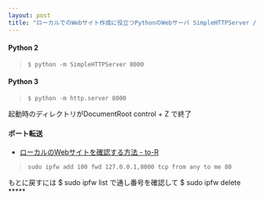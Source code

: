 ```yaml
---
layout: post
title: "ローカルでのWebサイト作成に役立つPythonのWebサーバ SimpleHTTPServer / http.server"
---
```

<h4>Python 2</h4>
<blockquote><code>$ python -m SimpleHTTPServer 8000</code></blockquote>

<h4>Python 3</h4>
<blockquote><code>$ python -m http.server 8000</code></blockquote>



起動時のディレクトリがDocumentRoot
control + Z で終了

<h4>ポート転送</h4>
<ul><li>
<a href="http://blog.webcreativepark.net/2013/08/06-121744.html" target="_blank">ローカルのWebサイトを確認する方法 - to-R</a>
</li></ul>
<blockquote><code>sudo ipfw add 100 fwd 127.0.0.1,8000 tcp from any to me 80</code></blockquote>

もとに戻すには $ sudo ipfw list で通し番号を確認して $ sudo ipfw delete *****
